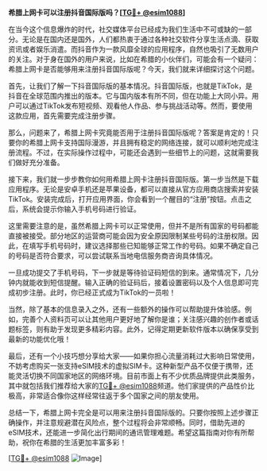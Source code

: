 **希腊上网卡可以注册抖音国际版吗？[[TG💪+ @esim1088](https://t.me/s/esim1088)]**

在当今这个信息爆炸的时代，社交媒体平台已经成为我们生活中不可或缺的一部分。无论是在国内还是国外，人们都热衷于通过各种社交软件分享生活点滴、获取资讯或者娱乐消遣。而抖音作为一款风靡全球的应用程序，自然也吸引了无数用户的关注。对于身在国外的用户来说，比如在希腊的小伙伴们，可能会有一个疑问：希腊上网卡是否能够用来注册抖音国际版呢？今天，我们就来详细探讨这个问题。

首先，让我们了解一下抖音国际版的基本情况。抖音国际版，也就是TikTok，是抖音在全球范围内推出的版本。它与国内版本有所不同，但在功能上大同小异。用户可以通过TikTok发布短视频、观看他人作品、参与挑战活动等。然而，要使用这款应用，首先需要完成注册步骤。

那么，问题来了，希腊上网卡究竟能否用于注册抖音国际版呢？答案是肯定的！只要你的希腊上网卡支持国际漫游，并且拥有稳定的网络连接，就可以顺利地完成注册流程。不过，在实际操作过程中，可能还会遇到一些细节上的问题，这就需要我们做好充分准备。

接下来，我们就一步步教你如何用希腊上网卡注册抖音国际版。第一步当然是下载应用程序。无论是安卓手机还是苹果设备，都可以直接从官方应用商店搜索并安装TikTok。安装完成后，打开应用界面，你会看到一个醒目的“注册”按钮。点击之后，系统会提示你输入手机号码进行验证。

这里需要注意的是，虽然希腊上网卡可以正常使用，但并不是所有国家的号码都能直接被接受。部分地区的运营商可能会因为安全原因限制某些号码的注册权限。因此，在填写手机号码时，建议选择那些已知能够正常工作的号码。如果不确定自己的号码是否符合要求，可以尝试联系当地电信服务商咨询具体情况。

一旦成功提交了手机号码，下一步就是等待验证码短信的到来。通常情况下，几分钟内就能收到短信提醒。输入正确的验证码后，接着设置密码以及个人信息即可完成初步注册。此时，你已经正式成为TikTok的一员啦！

当然，除了基本的信息录入之外，还有一些额外的操作可以帮助提升体验感。例如，完善个人资料页可以让其他用户更好地了解你是谁；关注感兴趣的创作者或话题标签，则有助于发现更多精彩内容。此外，记得定期更新软件版本以确保享受到最新的功能优化哦！

最后，还有一个小技巧想分享给大家——如果你担心流量消耗过大影响日常使用，不妨考虑购买一张支持eSIM技术的虚拟SIM卡。这种新型产品不仅便于携带，还能灵活切换不同国家地区的网络环境。目前市面上有不少优质品牌提供此类服务，其中就包括我们推荐给大家的[TG💪+ @esim1088](https://t.me/s/esim1088)频道。他们家提供的产品性价比极高，非常适合像你这样经常往返于多个国家之间的朋友使用。

总结一下，希腊上网卡完全是可以用来注册抖音国际版的。只要你按照上述步骤正确操作，并注意规避潜在风险点，整个过程将会非常顺畅。同时，借助先进的eSIM技术，还能进一步简化出行期间的通讯管理难题。希望这篇指南对你有所帮助，祝你在希腊的生活更加丰富多彩！

[[TG💪+ @esim1088](https://t.me/s/esim1088) ![Image](https://i.postimg.cc/4NQfJmqS/Snipaste-2025-05-13-00-14-12.png)]